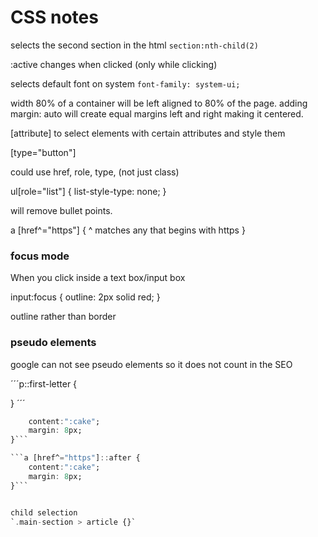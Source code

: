 # CSS notes


selects the second section in the html
`section:nth-child(2)`


:active
changes when clicked (only while clicking)

selects default font on system
`font-family: system-ui;`


width 80% of a container will be left aligned to 80% of the page. 
adding margin: auto will create equal margins left and right making it centered.

[attribute] to select elements with certain attributes and style them

[type="button"]

could use href, role, type, (not just class)

ul[role="list"] {
    list-style-type: none;
}

will remove bullet points. 

a [href^="https"] {
    ^ matches any that begins with https
}

### focus mode

When you click inside a text box/input box

input:focus {
    outline: 2px solid red;
}

outline rather than border


### pseudo elements

google can not see pseudo elements so it does not count in the SEO

´´´p::first-letter {

}
´´´

```a [href^="https"]::before {
    content:":cake";
    margin: 8px;
}```

```a [href^="https"]::after {
    content:":cake";
    margin: 8px;
}```


child selection
`.main-section > article {}`


